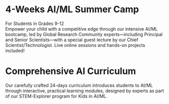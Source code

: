 # 4-Weeks AI/ML Summer Camp
For Students in Grades 9-12
<br>
Empower your child with a competitive edge through our intensive AI/ML bootcamp, led by Global Research Community experts—including Principal and Senior Scientists—with a special guest lecture by our Chief Scientist/Technologist. Live online sessions and hands-on projects included!

# Comprehensive AI Curriculum
Our carefully crafted 24-days curriculum introduces students to AI/ML through interactive, practical learning modules, designed by experts as part of our STEM-Explorer program for Kids in AI/ML.



